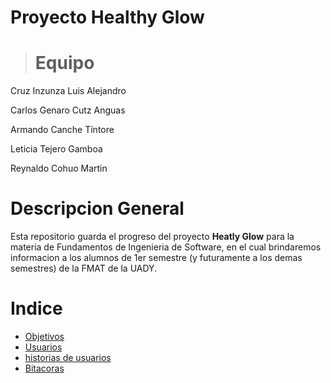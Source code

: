 # Proyecto Healthy Glow

> # Equipo
Cruz Inzunza Luis Alejandro

Carlos Genaro Cutz Anguas

Armando Canche Tíntore 

Leticia Tejero Gamboa 

Reynaldo Cohuo Martin 

# Descripcion General

Esta repositorio guarda el progreso del proyecto **Heatly Glow** para la materia de Fundamentos de Ingenieria de Software, en el cual brindaremos informacion a los alumnos de 1er semestre (y futuramente a los demas semestres) de la FMAT de la UADY.

# Indice
* [Objetivos](Objetivos.md)
* [Usuarios](Usuarios.md)
* [historias de usuarios](Historias_de_Usuarios.md)
* [Bitacoras](Bitacoras.md)